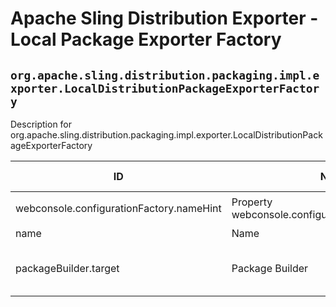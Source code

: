 # Apache Sling Distribution Exporter - Local Package Exporter Factory

## `org.apache.sling.distribution.packaging.impl.exporter.LocalDistributionPackageExporterFactory`

Description for org.apache.sling.distribution.packaging.impl.exporter.LocalDistributionPackageExporterFactory

| ID  | Name | Required | Type | Default value | Description |
| --- | ---- | -------- | ---- | ------------- | ----------- |
| webconsole.configurationFactory.nameHint | Property webconsole.configurationFactory.nameHint | `true` | `String` | `[Exporter name: {name}]` | Description for webconsole.configurationFactory.nameHint |
| name | Name | `true` | `String` | `null` | The name of the exporter. |
| packageBuilder.target | Package Builder | `true` | `String` | `null` | The target reference for the DistributionPackageBuilder used to create distribution packages, e.g. use target=(name=...) to bind to services by name. |
